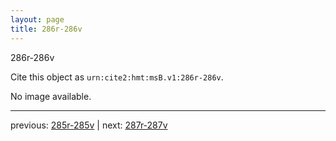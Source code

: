 ```yaml
---
layout: page
title: 286r-286v
---
```


286r-286v

Cite this object as `urn:cite2:hmt:msB.v1:286r-286v`.

No image available. 



---

previous: [285r-285v](../285r-285v/) | next: [287r-287v](../287r-287v/)